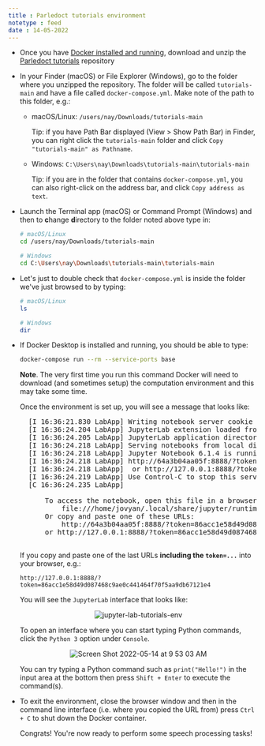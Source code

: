 ```yaml
---
title : Parledoct tutorials environment
notetype : feed
date : 14-05-2022
---
```


- Once you have [Docker installed and running](environment-setup-with-docker), download and unzip the [Parledoct tutorials](https://github.com/parledoct/tutorials/archive/refs/heads/main.zip) repository

- In your Finder (macOS) or File Explorer (Windows), go to the folder where you unzipped the repository. The folder will be called `tutorials-main` and have a file called `docker-compose.yml`. Make note of the path to this folder, e.g.:
    - macOS/Linux: `/users/nay/Downloads/tutorials-main`

        Tip: if you have Path Bar displayed (View > Show Path Bar) in Finder, you can right click the `tutorials-main` folder and click `Copy "tutorials-main" as Pathname`.

    - Windows: `C:\Users\nay\Downloads\tutorials-main\tutorials-main`

        Tip: if you are in the folder that contains `docker-compose.yml`, you can also right-click on the address bar, and click `Copy address as text`.

- Launch the Terminal app (macOS) or Command Prompt (Windows) and then to **c**hange **d**irectory to the folder noted above type in:
    ```bash
    # macOS/Linux
    cd /users/nay/Downloads/tutorials-main
    
    # Windows
    cd C:\Users\nay\Downloads\tutorials-main\tutorials-main
    ```
- Let's just to double check that `docker-compose.yml` is inside the folder we've just browsed to by typing:

    ```bash
    # macOS/Linux
    ls

    # Windows
    dir
    ```

- If Docker Desktop is installed and running, you should be able to type:

    ```bash
    docker-compose run --rm --service-ports base
    ```

    **Note**. The very first time you run this command Docker will need to download (and sometimes setup) the computation environment and this may take some time.

    Once the environment is set up, you will see a message that looks like:

    <pre>
    [I 16:36:21.830 LabApp] Writing notebook server cookie secret to /home/jovyan/.local/share/jupyter/runtime/notebook_cookie_secret
    [I 16:36:24.204 LabApp] JupyterLab extension loaded from /opt/conda/lib/python3.8/site-packages/jupyterlab
    [I 16:36:24.205 LabApp] JupyterLab application directory is /opt/conda/share/jupyter/lab
    [I 16:36:24.218 LabApp] Serving notebooks from local directory: /home/jovyan/work
    [I 16:36:24.218 LabApp] Jupyter Notebook 6.1.4 is running at:
    [I 16:36:24.218 LabApp] http://64a3b04aa05f:8888/?token=86acc1e58d49d087468c9ae0c441464f70f5aa9db67121e4
    [I 16:36:24.218 LabApp]  or http://127.0.0.1:8888/?token=86acc1e58d49d087468c9ae0c441464f70f5aa9db67121e4
    [I 16:36:24.219 LabApp] Use Control-C to stop this server and shut down all kernels (twice to skip confirmation).
    [C 16:36:24.235 LabApp]

        To access the notebook, open this file in a browser:
            file:///home/jovyan/.local/share/jupyter/runtime/nbserver-1-open.html
        Or copy and paste one of these URLs:
            http://64a3b04aa05f:8888/?token=86acc1e58d49d087468c9ae0c441464f70f5aa9db67121e4
        or http://127.0.0.1:8888/?token=86acc1e58d49d087468c9ae0c441464f70f5aa9db67121e4
    </pre>

    If you copy and paste one of the last URLs **including the `token=...`** into your browser, e.g.:

    ```
    http://127.0.0.1:8888/?token=86acc1e58d49d087468c9ae0c441464f70f5aa9db67121e4
    ```

    You will see the `JupyterLab` interface that looks like:

    <p style="text-align:center">
        <img alt="jupyter-lab-tutorials-env" src="https://user-images.githubusercontent.com/9938298/168440902-c787d289-d006-4e35-bf3f-3e51cca34f5f.png">
    </p>

    To open an interface where you can start typing Python commands, click the `Python 3` option under `Console`.

    <p style="text-align:center">
        <img alt="Screen Shot 2022-05-14 at 9 53 03 AM" src="https://user-images.githubusercontent.com/9938298/168441288-75b33570-b344-403f-8bd7-80824869e2ef.png">
    </p>

    You can try typing a Python command such as `print("Hello!")` in the input area at the bottom then press `Shift + Enter` to execute the command(s).

 - To exit the environment, close the browser window and then in the command line interface (i.e. where you copied the URL from) press `Ctrl + C` to shut down the Docker container.

    Congrats! You're now ready to perform some speech processing tasks!
